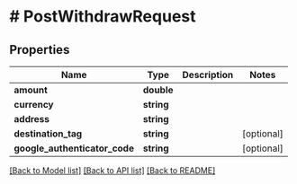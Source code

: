 # # PostWithdrawRequest

## Properties

Name | Type | Description | Notes
------------ | ------------- | ------------- | -------------
**amount** | **double** |  |
**currency** | **string** |  |
**address** | **string** |  |
**destination_tag** | **string** |  | [optional]
**google_authenticator_code** | **string** |  | [optional]

[[Back to Model list]](../../README.md#models) [[Back to API list]](../../README.md#endpoints) [[Back to README]](../../README.md)
